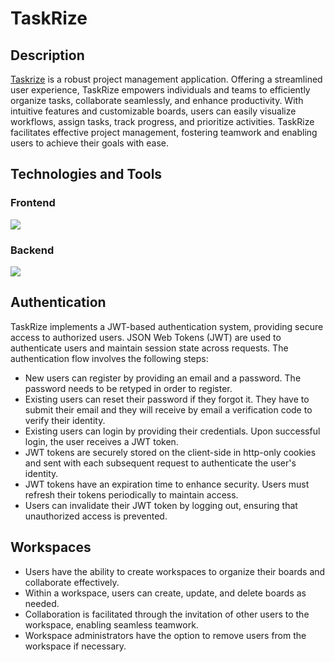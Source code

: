 # TaskRize
  
## Description

[Taskrize](https://www.taskrize.com) is a robust project management application. Offering a streamlined user experience, TaskRize empowers individuals and teams to efficiently organize tasks, collaborate seamlessly, and enhance productivity. With intuitive features and customizable boards, users can easily visualize workflows, assign tasks, track progress, and prioritize activities. TaskRize facilitates effective project management, fostering teamwork and enabling users to achieve their goals with ease.

## Technologies and Tools
### Frontend

<img src="https://skillicons.dev/icons?i=ts,react,redux,bootstrap" />

### Backend

<img src="https://skillicons.dev/icons?i=python,django" />

## Authentication

TaskRize implements a JWT-based authentication system, providing secure access to authorized users. JSON Web Tokens (JWT) are used to authenticate users and maintain session state across requests. The authentication flow involves the following steps:

- New users can register by providing an email and a password. The password needs to be retyped in order to register.
- Existing users can reset their password if they forgot it. They have to submit their email and they will receive by email a verification code to verify their identity.
- Existing users can login by providing their credentials. Upon successful login, the user receives a JWT token.
- JWT tokens are securely stored on the client-side in http-only cookies and sent with each subsequent request to authenticate the user's identity.
- JWT tokens have an expiration time to enhance security. Users must refresh their tokens periodically to maintain access.
- Users can invalidate their JWT token by logging out, ensuring that unauthorized access is prevented.

## Workspaces

- Users have the ability to create workspaces to organize their boards and collaborate effectively.
- Within a workspace, users can create, update, and delete boards as needed.
- Collaboration is facilitated through the invitation of other users to the workspace, enabling seamless teamwork.
- Workspace administrators have the option to remove users from the workspace if necessary.
